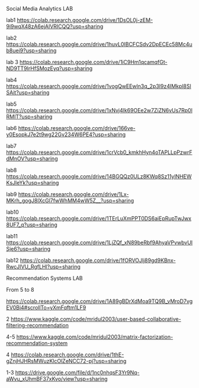 Social Media Analytics LAB


lab1
https://colab.research.google.com/drive/1DsOL0j-zEM-9i9wqX48zA6ejAlVRICQQ?usp=sharing

lab2
https://colab.research.google.com/drive/1huvL0IBCFCSdv2DpECEc58Mc4ub8uei9?usp=sharing

lab 3 
https://colab.research.google.com/drive/1iC9Hm1qcamqfGt-ND9TT9IrHfSMozEyq?usp=sharing

lab4
https://colab.research.google.com/drive/1vogQwEEwln3q_2p3I9z4IMkpl8SlSAit?usp=sharing

lab5
https://colab.research.google.com/drive/1xNvj4lk69OEe2w7ZiZN6vUs7Rp0lRMIT?usp=sharing

lab6
https://colab.research.google.com/drive/166ve-y0EsopkJ7e2t9wg22Gv234W6PE4?usp=sharing

lab7
https://colab.research.google.com/drive/1crVcb0_kmkhHyn4oTAPLLpPzwrFdMnOV?usp=sharing

lab8
https://colab.research.google.com/drive/14BGQQz0ULz8KWq8Sz11ylNHEWKsJleYk?usp=sharing

lab9
https://colab.research.google.com/drive/1Lx-MKrh_gogJ8lXcGl7fwWhMM4wW5Z__?usp=sharing

lab10
https://colab.research.google.com/drive/1TErLuXmPPT0DS6aiEpRupTwJwx8UF7_q?usp=sharing

lab11
https://colab.research.google.com/drive/1LjZQf_xN89beRbf9AhyaVPvwbvUISje6?usp=sharing

lab12
https://colab.research.google.com/drive/1fORVOJlj89gd9KBnx-RwcJIVU_RgfLHl?usp=sharing




Recommendation Systems LAB

From 5 to 8

https://colab.research.google.com/drive/1A89gBDrXdMoa9TQ9B_vMroD7vgEV0Bi4#scrollTo=yXmFqftm1LF9

2
https://www.kaggle.com/code/mridul2003/user-based-collaborative-filtering-recommendation 

4-5 
https://www.kaggle.com/code/mridul2003/matrix-factorization-recommendation-system

4 
https://colab.research.google.com/drive/1thE-gZnjHJHRsMWuzKlcOlZeNCC72-pj?usp=sharing

1-3
https://drive.google.com/file/d/1nc0nhqsF3Yr9Nq-aWvu_xUhmBF37xKvo/view?usp=sharing


